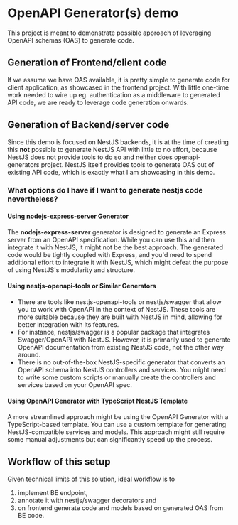 # OpenAPI Generator(s) demo

This project is meant to demonstrate possible approach of leveraging OpenAPI schemas (OAS) to generate code.

## Generation of Frontend/client code

If we assume we have OAS available, it is pretty simple to generate code for client application, as showcased in the frontend project. With little one-time work needed to wire up eg. authentication as a middleware to generated API code, we are ready to leverage code generation onwards.

## Generation of Backend/server code

Since this demo is focused on NestJS backends, it is at the time of creating this **not** possible to generate NestJS API with little to no effort, because NestJS does not provide tools to do so and neither does openapi-generators project.
NestJS itself provides tools to generate OAS out of existing API code, which is exactly what I am showcasing in this demo.

### What options do I have if I want to generate nestjs code nevertheless?

#### Using nodejs-express-server Generator
The **nodejs-express-server** generator is designed to generate an Express server from an OpenAPI specification. While you can use this and then integrate it with NestJS, it might not be the best approach. The generated code would be tightly coupled with Express, and you'd need to spend additional effort to integrate it with NestJS, which might defeat the purpose of using NestJS's modularity and structure.

#### Using nestjs-openapi-tools or Similar Generators
- There are tools like nestjs-openapi-tools or nestjs/swagger that allow you to work with OpenAPI in the context of NestJS. These tools are more suitable because they are built with NestJS in mind, allowing for better integration with its features.
- For instance, nestjs/swagger is a popular package that integrates Swagger/OpenAPI with NestJS. However, it is primarily used to generate OpenAPI documentation from existing NestJS code, not the other way around.
- There is no out-of-the-box NestJS-specific generator that converts an OpenAPI schema into NestJS controllers and services. You might need to write some custom scripts or manually create the controllers and services based on your OpenAPI spec.

#### Using OpenAPI Generator with TypeScript NestJS Template
A more streamlined approach might be using the OpenAPI Generator with a TypeScript-based template. You can use a custom template for generating NestJS-compatible services and models. This approach might still require some manual adjustments but can significantly speed up the process.

## Workflow of this setup

Given technical limits of this solution, ideal workflow is to
1) implement BE endpoint,
2) annotate it with nestjs/swagger decorators and
3) on frontend generate code and models based on generated OAS from BE code.
